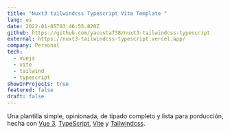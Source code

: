 ```yaml
---
title: "Nuxt3 tailwindcss Typescript Vite Template "
lang: es
date: 2022-01-05T03:46:55.820Z
github: https://github.com/yacosta738/nuxt3-tailwindcss-typescript
external: https://nuxt3-tailwindcss-typescript.vercel.app/
company: Personal
tech:
  - vuejs
  - vite
  - tailwind
  - typescript
showInProjects: true
featured: false
draft: false
---
```

Una plantilla simple, opinionada, de tipado completo y lista para porducción, hecha con [Vue 3](https://v3.vuejs.org/), [TypeScript](https://www.typescriptlang.org/), [Vite](https://vitejs.dev/) y [Tailwindcss](https://tailwindcss.com/).